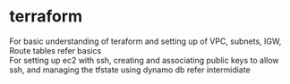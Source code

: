 # terraform
For basic understanding of teraform and setting up of VPC, subnets, IGW, Route tables refer basics
<br /> 
For setting up ec2 with ssh, creating and associating public keys to allow ssh, and managing the tfstate using dynamo db refer intermidiate
